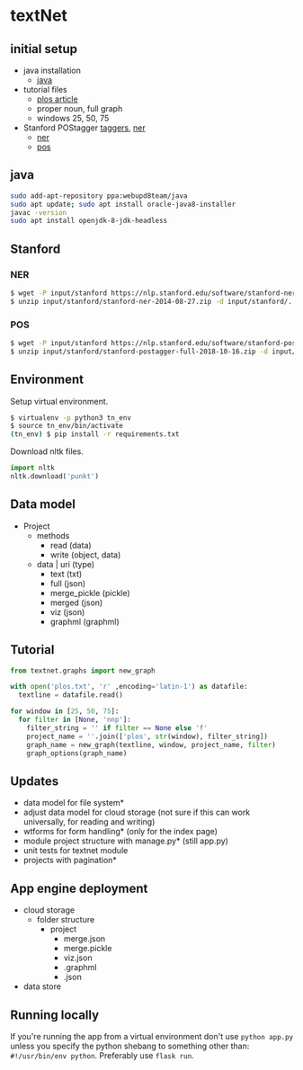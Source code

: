# textNet

## initial setup

- java installation
  - [java](http://tipsonubuntu.com/2016/07/31/install-oracle-java-8-9-ubuntu-16-04-linux-mint-18/)
- tutorial files
  - [plos article](https://journals.plos.org/plosone/article?id=10.1371/journal.pone.0172002)
  - proper noun, full graph
  - windows 25, 50, 75
- Stanford POStagger [taggers](https://nlp.stanford.edu/software/tagger.html), [ner](https://nlp.stanford.edu/software/CRF-NER.html)
  - [ner](https://nlp.stanford.edu/software/stanford-ner-2014-08-27.zip)
  - [pos](https://nlp.stanford.edu/software/stanford-postagger-full-2018-10-16.zip)

## java

```sh
sudo add-apt-repository ppa:webupd8team/java
sudo apt update; sudo apt install oracle-java8-installer
javac -version
sudo apt install openjdk-8-jdk-headless
```

## Stanford

### NER

```sh
$ wget -P input/stanford https://nlp.stanford.edu/software/stanford-ner-2014-08-27.zip
$ unzip input/stanford/stanford-ner-2014-08-27.zip -d input/stanford/.
```

### POS

```sh
$ wget -P input/stanford https://nlp.stanford.edu/software/stanford-postagger-full-2018-10-16.zip
$ unzip input/stanford/stanford-postagger-full-2018-10-16.zip -d input/stanford/.
```

## Environment

Setup virtual environment.

```sh
$ virtualenv -p python3 tn_env
$ source tn_env/bin/activate
(tn_env) $ pip install -r requirements.txt
```

Download nltk files.

```python
import nltk
nltk.download('punkt')
```

## Data model

- Project
  - methods
    - read (data)
    - write (object, data)
  - data | uri (type)
    - text (txt)
    - full (json)
    - merge_pickle (pickle)
    - merged (json)
    - viz (json)
    - graphml (graphml)

## Tutorial

```python
from textnet.graphs import new_graph

with open('plos.txt', 'r' ,encoding='latin-1') as datafile:
  textline = datafile.read()

for window in [25, 50, 75]:
  for filter in [None, 'nnp']:
    filter_string = '' if filter == None else 'f'
    project_name = ''.join(['plos', str(window), filter_string])
    graph_name = new_graph(textline, window, project_name, filter)
    graph_options(graph_name)
```

## Updates

- data model for file system*
- adjust data model for cloud storage (not sure if this can work universally, for reading and writing)
- wtforms for form handling* (only for the index page)
- module project structure with manage.py* (still app.py)
- unit tests for textnet module
- projects with pagination*

## App engine deployment

- cloud storage
  - folder structure
    - project
      - merge.json
      - merge.pickle
      - viz.json
      - .graphml
      - .json
- data store

## Running locally

If you're running the app from a virtual environment don't use `python app.py` unless you specify the python shebang to something other than: `#!/usr/bin/env python`. Preferably use `flask run`.
